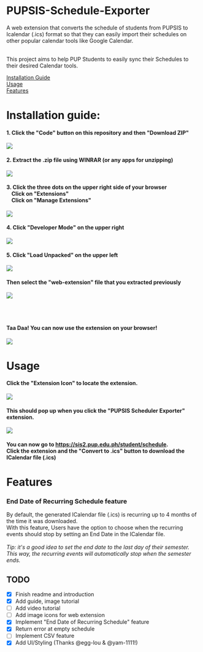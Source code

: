 # PUPSIS-Schedule-Exporter
A web extension that converts the schedule of students from PUPSIS to Icalendar (.ics) format so that they can easily import their schedules on other popular calendar tools like Google Calendar.
<br> <br>

This project aims to help PUP Students to easily sync their Schedules to their desired Calendar tools.
<br>

[Installation Guide](#installation-guide) <br>
[Usage](#usage) <br>
[Features](#features)

# Installation guide:
#### 1. Click the **"Code"** button on this repository and then **"Download ZIP"**
<img src="./img/step_1.png">

#### 2. Extract the .zip file using WINRAR (or any apps for unzipping)
<img src="./img/step_2.png">

#### 3. Click the **three dots** on the upper right side of your browser <br> &nbsp;&nbsp;&nbsp; Click on **"Extensions"** <br> &nbsp;&nbsp;&nbsp; Click on **"Manage Extensions"**
<img src="img/step_3.png">

#### 4. Click **"Developer Mode"** on the upper right
<img src="img/step_4.png">

#### 5. Click **"Load Unpacked"** on the upper left
<img src="img/step_5.png">

#### Then select the **"web-extension"** file that you extracted previously

<img src="img/step_5.5.png">

<br> <br>

#### Taa Daa! You can now use the extension on your browser!
<img src="img/step_6.png">

# Usage
#### Click the **"Extension Icon"** to locate the extension. 
<img src="img/usage1.png">

#### This should pop up when you click the **"PUPSIS Scheduler Exporter"** extension.
<img src="img/usage.png">

#### You can now go to https://sis2.pup.edu.ph/student/schedule. <br>Click the extension and the **"Convert to .ics"** button to download the ICalendar file (.ics)

# Features

### End Date of Recurring Schedule feature
By default, the generated ICalendar file (.ics) is recurring up to 4 months of the time it was downloaded. <br>
With this feature, Users have the option to choose when the recurring events should stop by setting an End Date in the ICalendar file. <br>
<br>
*Tip: it's a good idea to set the end date to the last day of their semester. This way, the recurring events will automatically stop when the semester ends.*

## TODO
- [x] Finish readme and introduction
- [x] Add guide, image tutorial 
- [ ] Add video tutorial
- [ ] Add image icons for web extension
- [x] Implement "End Date of Recurring Schedule" feature
- [x] Return error at empty schedule
- [ ] Implement CSV feature
- [x] Add UI/Styling (Thanks @egg-lou & @yam-1111!)